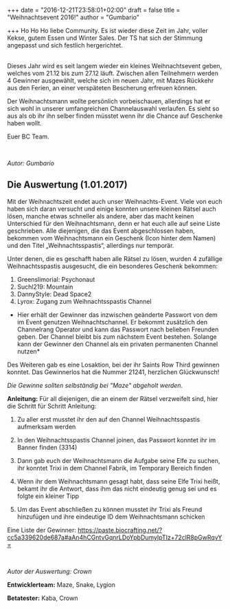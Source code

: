 +++
date = "2016-12-21T23:58:01+02:00"
draft = false
title = "Weihnachtsevent 2016!"
author = "Gumbario"

+++
Ho Ho Ho liebe Community. Es ist wieder diese Zeit im Jahr, voller Kekse, gutem Essen und Winter Sales. Der TS hat sich der Stimmung angepasst und sich festlich hergerichtet. 

<br>
Dieses Jahr wird es seit langem wieder ein kleines Weihnachtsevent geben, welches vom 21.12 bis zum 27.12 läuft. Zwischen allen Teilnehmern werden 4 Gewinner ausgewählt, welche sich im neuen Jahr, mit Mazes Rückkehr aus den Ferien, an einer verspäteten Bescherung erfreuen können.

Der Weihnachtsmann wollte persönlich vorbeischauen, allerdings hat er sich wohl in unserer umfangreichen Channelauswahl verlaufen. Es sieht so aus als ob ihr ihn selber finden müsstet wenn ihr die Chance auf Geschenke haben wollt.

Euer BC Team.

<br>

*Autor: Gumbario*

## Die Auswertung (1.01.2017)

Mit der Weihnachtszeit endet auch unser Weihnachts-Event. 
Viele von euch haben sich daran versucht und einige konnten unsere kleinen Rätsel auch lösen, manche etwas schneller als andere, aber das macht keinen Unterschied für den Weihnachtsmann, denn er hat euch alle auf seine Liste geschrieben. 
Alle diejenigen, die das Event abgeschlossen haben, bekommen vom Weihnachtsmann ein Geschenk (Icon hinter dem Namen) und den Titel „Weihnachtsspastis“, allerdings nur temporär.

Unter denen, die es geschafft haben alle Rätsel zu lösen, wurden 4 zufällige Weihnachtsspastis ausgesucht, die ein besonderes Geschenk bekommen:

1. Greenslimorial: Psychonaut
2. Suchl219: Mountain 
3. DannyStyle: Dead Space2
4. Lyrox: Zugang zum Weihnachtsspastis Channel

* Hier erhält der Gewinner das inzwischen geänderte Passwort von dem im Event genutzen Weihnachtschannel. Er  bekommt zusätzlich den Channelrang Operator und kann das Passwort nach belieben Freunden geben. Der Channel bleibt bis zum nächstem Event bestehen. Solange kann der Gewinner den Channel als ein privaten permanenten Channel nutzen*

Des Weiteren gab es eine Losaktion, bei der ihr Saints Row Third gewinnen konntet.
Das Gewinnerlos hat die Nummer 21241, herzlichen Glückwunsch!

*Die Gewinne sollten selbständig bei "Maze" abgeholt werden.*

**Anleitung:**
Für all diejenigen, die an einem der Rätsel verzweifelt sind, hier die Schritt für Schritt Anleitung:

1. Zu aller erst musstet ihr den auf den Channel Weihnachtsspastis aufmerksam werden

2. In den Weihnachtsspastis Channel joinen, das Passwort konntet ihr im Banner finden (3314) 

3. Dann gab euch der Weihnachtsmann die Aufgabe seine Elfe zu suchen, ihr konntet Trixi in dem Channel Fabrik, im Temporary Bereich finden

4. Wenn ihr dem Weihnachtsmann gesagt habt, dass seine Elfe Trixi heißt, bekamt ihr die Antwort, dass ihm das nicht eindeutig genug sei und es folgte ein kleiner Tipp

5. Um das Event abschließen zu können musstet ihr Trixi als Freund hinzufügen und ihre eindeutige ID dem Weihnachtsmann schicken

Eine Liste der Gewinner: https://paste.biocrafting.net/?cc5a339620de687a#aAn4hCGntvGqnrLDoYpbDumyIpTIz+72clR8pGwRqvY=

<br>

*Autor der Auswertung: Crown*

**Entwicklerteam:** Maze, Snake, Lygion

**Betatester:** Kaba, Crown
